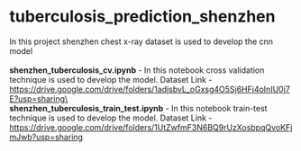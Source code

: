 # tuberculosis_prediction_shenzhen
In this project shenzhen chest x-ray dataset is used to develop the cnn model\
\
**shenzhen_tuberculosis_cv.ipynb** - In this notebook cross validation technique is used to develop the model.
Dataset Link - https://drive.google.com/drive/folders/1adjsbvL_oGxsg4O5Sj6HFi4oInIU0j7E?usp=sharing\
\
**shenzhen_tuberculosis_train_test.ipynb** - In this notebook train-test technique is used to develop the model.
Dataset Link - https://drive.google.com/drive/folders/1UtZwfmF3N6BQ9rUzXosbpqQvoKFjmJwb?usp=sharing




